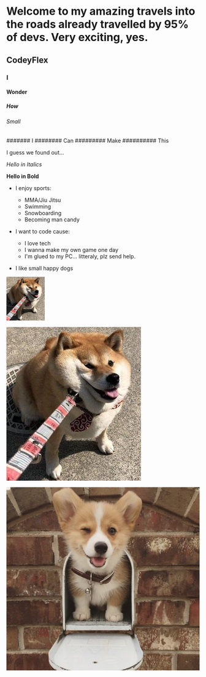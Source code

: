 # Welcome to my amazing travels into the roads already travelled by 95% of devs. Very exciting, yes.
## CodeyFlex
### I
#### Wonder
##### How
###### Small
####### I
######## Can
######### Make
########## This

I guess we found out...

*Hello in Italics*

**Hello in Bold**

* I enjoy sports:
  * MMA/Jiu Jitsu
  * Swimming
  * Snowboarding
  * Becoming man candy
  
* I want to code cause:
  * I love tech
  * I wanna make my own game one day
  * I'm glued to my PC... litteraly, plz send help.
  
* I like small happy dogs

<img src="images/Squishy_boye.jpg" width="100" >

![Chubsy Doggo](Images/Squishy_boye.jpg?raw=true)
  
![Corgi Doggo](Images/xHQ0wyc.jpg?raw=true)
